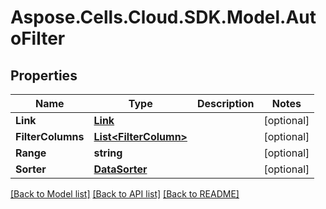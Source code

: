 # Aspose.Cells.Cloud.SDK.Model.AutoFilter
## Properties

Name | Type | Description | Notes
------------ | ------------- | ------------- | -------------
**Link** | [**Link**](Link.md) |  | [optional] 
**FilterColumns** | [**List&lt;FilterColumn&gt;**](FilterColumn.md) |  | [optional] 
**Range** | **string** |  | [optional] 
**Sorter** | [**DataSorter**](DataSorter.md) |  | [optional] 

[[Back to Model list]](../README.md#documentation-for-models) [[Back to API list]](../README.md#documentation-for-api-endpoints) [[Back to README]](../README.md)

